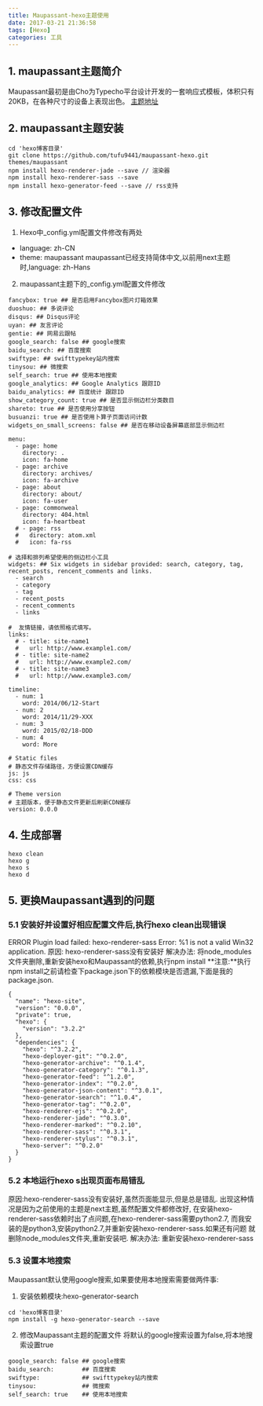 ```yaml
---
title: Maupassant-hexo主题使用
date: 2017-03-21 21:36:58
tags: [Hexo]
categories: 工具
---
```

## 1. maupassant主题简介
Maupassant最初是由Cho为Typecho平台设计开发的一套响应式模板，体积只有20KB，在各种尺寸的设备上表现出色。
[主题地址](https://github.com/tufu9441/maupassant-hexo)

## 2. maupassant主题安装
```
cd 'hexo博客目录'
git clone https://github.com/tufu9441/maupassant-hexo.git themes/maupassant
npm install hexo-renderer-jade --save // 渲染器
npm install hexo-renderer-sass --save
npm install hexo-generator-feed --save // rss支持
```
## 3. 修改配置文件
1. Hexo中_config.yml配置文件修改有两处
- language: zh-CN
- theme: maupassant
maupassant已经支持简体中文,以前用next主题时,language: zh-Hans

2. maupassant主题下的_config.yml配置文件修改
```
fancybox: true ## 是否启用Fancybox图片灯箱效果
duoshuo: ## 多说评论
disqus: ## Disqus评论
uyan: ## 友言评论
gentie: ## 网易云跟帖
google_search: false ## google搜索
baidu_search: ## 百度搜索
swiftype: ## swifttypekey站内搜索
tinysou: ## 微搜索
self_search: true ## 使用本地搜索
google_analytics: ## Google Analytics 跟踪ID 
baidu_analytics: ## 百度统计 跟踪ID 
show_category_count: true ## 是否显示侧边栏分类数目
shareto: true ## 是否使用分享按钮
busuanzi: true ## 是否使用卜算子页面访问计数
widgets_on_small_screens: false ## 是否在移动设备屏幕底部显示侧边栏

menu:
  - page: home
    directory: .
    icon: fa-home
  - page: archive
    directory: archives/
    icon: fa-archive
  - page: about
    directory: about/
    icon: fa-user
  - page: commonweal
    directory: 404.html
    icon: fa-heartbeat
  # - page: rss
  #   directory: atom.xml
  #   icon: fa-rss

# 选择和排列希望使用的侧边栏小工具
widgets: ## Six widgets in sidebar provided: search, category, tag, recent_posts, rencent_comments and links.
  - search
  - category
  - tag
  - recent_posts
  - recent_comments
  - links

#  友情链接，请依照格式填写。
links:
  # - title: site-name1
  #   url: http://www.example1.com/
  # - title: site-name2
  #   url: http://www.example2.com/
  # - title: site-name3
  #   url: http://www.example3.com/

timeline:
  - num: 1
    word: 2014/06/12-Start
  - num: 2
    word: 2014/11/29-XXX
  - num: 3
    word: 2015/02/18-DDD
  - num: 4
    word: More

# Static files
# 静态文件存储路径，方便设置CDN缓存
js: js
css: css

# Theme version
# 主题版本，便于静态文件更新后刷新CDN缓存
version: 0.0.0

```

## 4. 生成部署
```
hexo clean
hexo g
hexo s
hexo d
```

## 5. 更换Maupassant遇到的问题
### 5.1 安装好并设置好相应配置文件后,执行hexo clean出现错误
ERROR Plugin load failed: hexo-renderer-sass
Error: %1 is not a valid Win32 application.
原因: hexo-renderer-sass没有安装好
解决办法: 将node_modules文件夹删除,重新安装hexo和Maupassant的依赖,执行npm install
**注意:**执行npm install之前请检查下package.json下的依赖模块是否遗漏,下面是我的package.json.
```
{
  "name": "hexo-site",
  "version": "0.0.0",
  "private": true,
  "hexo": {
    "version": "3.2.2"
  },
  "dependencies": {
    "hexo": "^3.2.2",
    "hexo-deployer-git": "^0.2.0",
    "hexo-generator-archive": "^0.1.4",
    "hexo-generator-category": "^0.1.3",
    "hexo-generator-feed": "^1.2.0",
    "hexo-generator-index": "^0.2.0",
    "hexo-generator-json-content": "^3.0.1",
    "hexo-generator-search": "^1.0.4",
    "hexo-generator-tag": "^0.2.0",
    "hexo-renderer-ejs": "^0.2.0",
    "hexo-renderer-jade": "^0.3.0",
    "hexo-renderer-marked": "^0.2.10",
    "hexo-renderer-sass": "^0.3.1",
    "hexo-renderer-stylus": "^0.3.1",
    "hexo-server": "^0.2.0"
  }
}

```

### 5.2 本地运行hexo s出现页面布局错乱
原因:hexo-renderer-sass没有安装好,虽然页面能显示,但是总是错乱.
出现这种情况是因为之前使用的主题是next主题,虽然配置文件都修改好,
在安装hexo-renderer-sass依赖时出了点问题,在hexo-renderer-sass需要python2.7,
而我安装的是python3,安装python2.7,并重新安装hexo-renderer-sass.如果还有问题
就删除node_modules文件夹,重新安装吧.
解决办法: 重新安装hexo-renderer-sass

### 5.3 设置本地搜索 
Maupassant默认使用google搜索,如果要使用本地搜索需要做两件事:
1. 安装依赖模块:hexo-generator-search
```
cd 'hexo博客目录'
npm install -g hexo-generator-search --save
```
2. 修改Maupassant主题的配置文件
将默认的google搜索设置为false,将本地搜索设置true
```
google_search: false ## google搜索
baidu_search:        ## 百度搜索
swiftype:            ## swifttypekey站内搜索
tinysou:             ## 微搜索
self_search: true    ## 使用本地搜索
```